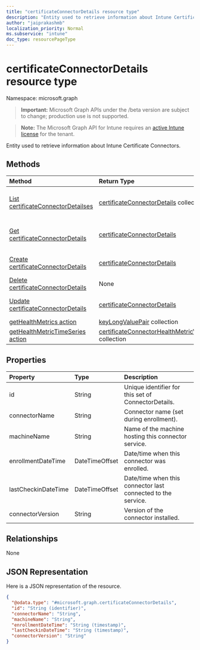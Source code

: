 ```yaml
---
title: "certificateConnectorDetails resource type"
description: "Entity used to retrieve information about Intune Certificate Connectors."
author: "jaiprakashmb"
localization_priority: Normal
ms.subservice: "intune"
doc_type: resourcePageType
---
```


# certificateConnectorDetails resource type

Namespace: microsoft.graph
> **Important:** Microsoft Graph APIs under the /beta version are subject to change; production use is not supported.

> **Note:** The Microsoft Graph API for Intune requires an [active Intune license](https://go.microsoft.com/fwlink/?linkid=839381) for the tenant.


Entity used to retrieve information about Intune Certificate Connectors.

## Methods
|Method|Return Type|Description|
|:---|:---|:---|
|[List certificateConnectorDetailses](../api/intune-raimportcerts-certificateconnectordetails-list.md)|[certificateConnectorDetails](../resources/intune-raimportcerts-certificateconnectordetails.md) collection|List properties and relationships of the [certificateConnectorDetails](../resources/intune-raimportcerts-certificateconnectordetails.md) objects.|
|[Get certificateConnectorDetails](../api/intune-raimportcerts-certificateconnectordetails-get.md)|[certificateConnectorDetails](../resources/intune-raimportcerts-certificateconnectordetails.md)|Read properties and relationships of the [certificateConnectorDetails](../resources/intune-raimportcerts-certificateconnectordetails.md) object.|
|[Create certificateConnectorDetails](../api/intune-raimportcerts-certificateconnectordetails-create.md)|[certificateConnectorDetails](../resources/intune-raimportcerts-certificateconnectordetails.md)|Create a new [certificateConnectorDetails](../resources/intune-raimportcerts-certificateconnectordetails.md) object.|
|[Delete certificateConnectorDetails](../api/intune-raimportcerts-certificateconnectordetails-delete.md)|None|Deletes a [certificateConnectorDetails](../resources/intune-raimportcerts-certificateconnectordetails.md).|
|[Update certificateConnectorDetails](../api/intune-raimportcerts-certificateconnectordetails-update.md)|[certificateConnectorDetails](../resources/intune-raimportcerts-certificateconnectordetails.md)|Update the properties of a [certificateConnectorDetails](../resources/intune-raimportcerts-certificateconnectordetails.md) object.|
|[getHealthMetrics action](../api/intune-raimportcerts-certificateconnectordetails-gethealthmetrics.md)|[keyLongValuePair](../resources/intune-shared-keylongvaluepair.md) collection||
|[getHealthMetricTimeSeries action](../api/intune-raimportcerts-certificateconnectordetails-gethealthmetrictimeseries.md)|[certificateConnectorHealthMetricValue](../resources/intune-raimportcerts-certificateconnectorhealthmetricvalue.md) collection||

## Properties
|Property|Type|Description|
|:---|:---|:---|
|id|String|Unique identifier for this set of ConnectorDetails.|
|connectorName|String|Connector name (set during enrollment).|
|machineName|String|Name of the machine hosting this connector service.|
|enrollmentDateTime|DateTimeOffset|Date/time when this connector was enrolled.|
|lastCheckinDateTime|DateTimeOffset|Date/time when this connector last connected to the service.|
|connectorVersion|String|Version of the connector installed.|

## Relationships
None

## JSON Representation
Here is a JSON representation of the resource.
<!-- {
  "blockType": "resource",
  "keyProperty": "id",
  "@odata.type": "microsoft.graph.certificateConnectorDetails"
}
-->
``` json
{
  "@odata.type": "#microsoft.graph.certificateConnectorDetails",
  "id": "String (identifier)",
  "connectorName": "String",
  "machineName": "String",
  "enrollmentDateTime": "String (timestamp)",
  "lastCheckinDateTime": "String (timestamp)",
  "connectorVersion": "String"
}
```

